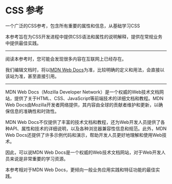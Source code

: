 # CSS 参考

一个广泛的CSS参考，包含所有重要的属性和信息，从基础学习CSS

本参考旨在为CSS开发进程中提供CSS语法和属性的说明解释，提供在常规业务中提供最佳实践。

---

阅读本参考时，您可能会发现很多内容在互联网上已经存在。

我们编辑文档时，将以[MDN Web Docs](https://developer.mozilla.org/ "MDN Web Docs")为准，比较明确的定义和用法，会直接以该站为准，甚至直接引用。

---

MDN Web Docs（Mozilla Developer Network）是一个权威的Web技术文档网站，提供了关于HTML、CSS、JavaScript等前端技术的详细文档和教程。MDN Web Docs由Mozilla开发者网络提供，其内容由全球的贡献者维护和更新，以确保信息的准确性和时效性。

MDN Web Docs不仅提供了丰富的技术文档和教程，还为Web开发人员提供了各种API、属性和技术的详细说明，以及各种浏览器兼容性信息和规范。此外，MDN Web Docs还提供了许多示例代码和演示，帮助开发人员更好地理解和使用Web技术。

因此，可以说MDN Web Docs是一个权威的Web技术文档网站，对于Web开发人员来说是非常重要的学习资源。

本参考相对于MDN Web Docs，更倾向一般业务应用实践和特征功能的最佳实践。
